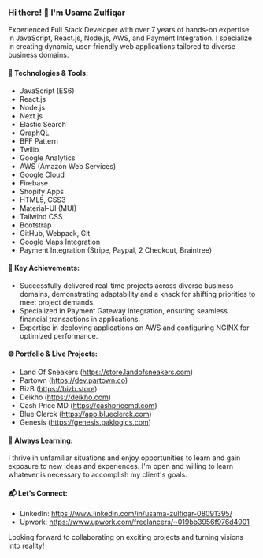 ### Hi there! 👋 I'm Usama Zulfiqar

Experienced Full Stack Developer with over 7 years of hands-on expertise in JavaScript, React.js, Node.js, AWS, and Payment Integration. I specialize in creating dynamic, user-friendly web applications tailored to diverse business domains.

#### 🔧 Technologies & Tools:

- JavaScript (ES6)
- React.js
- Node.js
- Next.js
- Elastic Search
- QraphQL
- BFF Pattern
- Twilio
- Google Analytics
- AWS (Amazon Web Services)
- Google Cloud
- Firebase
- Shopify Apps
- HTML5, CSS3
- Material-UI (MUI)
- Tailwind CSS
- Bootstrap
- GitHub, Webpack, Git
- Google Maps Integration
- Payment Integration (Stripe, Paypal, 2 Checkout, Braintree)

#### 🚀 Key Achievements:

- Successfully delivered real-time projects across diverse business domains, demonstrating adaptability and a knack for shifting priorities to meet project demands.
- Specialized in Payment Gateway Integration, ensuring seamless financial transactions in applications.
- Expertise in deploying applications on AWS and configuring NGINX for optimized performance.

#### 🌐 Portfolio & Live Projects:

- Land Of Sneakers (https://store.landofsneakers.com)
- Partown (https://dev.partown.co)
- BizB (https://bizb.store)
- Deikho (https://deikho.com)
- Cash Price MD (https://cashpricemd.com)
- Blue Clerck (https://app.blueclerck.com)
- Genesis (https://genesis.paklogics.com) 

#### 🌱 Always Learning:

I thrive in unfamiliar situations and enjoy opportunities to learn and gain exposure to new ideas and experiences. I'm open and willing to learn whatever is necessary to accomplish my client's goals.

#### 📬 Let's Connect:

- LinkedIn: https://www.linkedin.com/in/usama-zulfiqar-08091395/
- Upwork: https://www.upwork.com/freelancers/~019bb3956f976d4901

Looking forward to collaborating on exciting projects and turning visions into reality!
